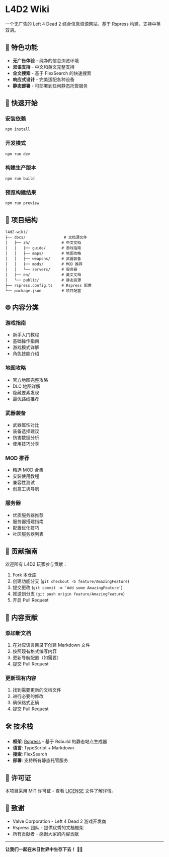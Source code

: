 # L4D2 Wiki

一个无广告的 Left 4 Dead 2 综合信息资源网站，基于 Rspress 构建，支持中英双语。

## 🌟 特色功能

- **无广告体验** - 纯净的信息浏览环境
- **双语支持** - 中文和英文完整支持
- **全文搜索** - 基于 FlexSearch 的快速搜索
- **响应式设计** - 完美适配各种设备
- **静态部署** - 可部署到任何静态托管服务

## 🚀 快速开始

### 安装依赖
```bash
npm install
```

### 开发模式
```bash
npm run dev
```

### 构建生产版本
```bash
npm run build
```

### 预览构建结果
```bash
npm run preview
```

## 📁 项目结构

```
l4d2-wiki/
├── docs/                 # 文档源文件
│   ├── zh/              # 中文文档
│   │   ├── guide/       # 游戏指南
│   │   ├── maps/        # 地图攻略
│   │   ├── weapons/     # 武器装备
│   │   ├── mods/        # MOD 推荐
│   │   └── servers/     # 服务器
│   ├── en/              # 英文文档
│   └── public/          # 静态资源
├── rspress.config.ts    # Rspress 配置
└── package.json         # 项目配置
```

## 🌐 内容分类

### 游戏指南
- 新手入门教程
- 基础操作指南
- 游戏模式详解
- 角色技能介绍

### 地图攻略
- 官方地图完整攻略
- DLC 地图详解
- 隐藏要素发现
- 最优路线推荐

### 武器装备
- 武器属性对比
- 装备选择建议
- 伤害数据分析
- 使用技巧分享

### MOD 推荐
- 精选 MOD 合集
- 安装使用教程
- 兼容性测试
- 创意工坊导航

### 服务器
- 优质服务器推荐
- 服务器搭建指南
- 配置优化技巧
- 社区服务器列表

## 🤝 贡献指南

欢迎所有 L4D2 玩家参与贡献：

1. Fork 本仓库
2. 创建功能分支 (`git checkout -b feature/AmazingFeature`)
3. 提交更改 (`git commit -m 'Add some AmazingFeature'`)
4. 推送到分支 (`git push origin feature/AmazingFeature`)
5. 开启 Pull Request

## 📝 内容贡献

### 添加新文档
1. 在对应语言目录下创建 Markdown 文件
2. 按照现有格式编写内容
3. 更新导航配置（如需要）
4. 提交 Pull Request

### 更新现有内容
1. 找到需要更新的文档文件
2. 进行必要的修改
3. 确保格式正确
4. 提交 Pull Request

## 🛠️ 技术栈

- **框架**: [Rspress](https://rspress.dev/) - 基于 Rsbuild 的静态站点生成器
- **语言**: TypeScript + Markdown
- **搜索**: FlexSearch
- **部署**: 支持所有静态托管服务

## 📄 许可证

本项目采用 MIT 许可证 - 查看 [LICENSE](LICENSE) 文件了解详情。

## 🙏 致谢

- Valve Corporation - Left 4 Dead 2 游戏开发商
- Rspress 团队 - 提供优秀的文档框架
- 所有贡献者 - 感谢大家的内容贡献

---

**让我们一起在末日世界中生存下去！** 🧟‍♂️

